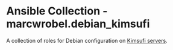# Ansible Collection - marcwrobel.debian_kimsufi

A collection of roles for Debian configuration on [Kimsufi servers](https://www.kimsufi.com/).
